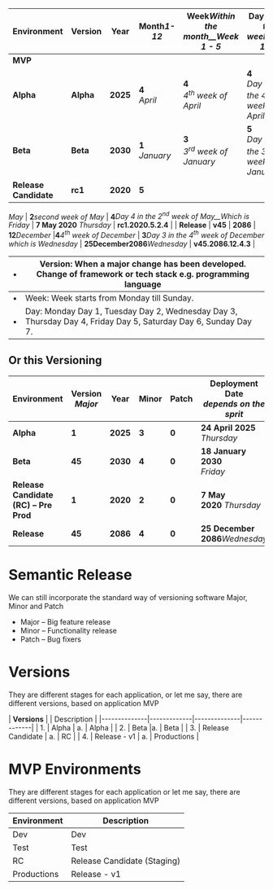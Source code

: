 | **Environment**       | **Version** | **Year** | **Month**_1-12_  | **Week**_Within the month__Week 1 - 5_ | **Day**_Within the week__Day 1 – 7_                                  | **Real Date**                     | **Version Number**           |
| --------------------- | ----------- | -------- | ------------------ | ------------------------------------------ | ------------------------------------------------------------------------ | --------------------------------- | ---------------------------- |
| **MVP**               |             |          |                    |                                            |                                                                          |                                   | **mvp.1**                    |
| **Alpha**             | **Alpha**   | **2025** | **4<br>**_April_   | **4<br>**_4<sup>th</sup> week of April_    | **4<br>**_Day 4 in the 4<sup>th</sup> week of April_                     | **24 April 2025<br>**_Thursday_   | **Alpha.2025.4.4.4<br><br>** |
| **Beta**              | **Beta**    | **2030** | **1<br>**_January_ | **3<br>**_3<sup>rd</sup> week of January_  | **5<br>**_Day 5 in the 3<sup>rd</sup> week of January_                   | **18 January 2030<br>**_Friday_   | **Beta.2030.1.3.5**          |
| **Release Candidate** | **rc1**     | **2020** | **5**

_May_       | **2**_second week of May_                | **4**_Day 4 in the 2<sup>nd</sup> week of May__Which is Friday_      | **7 May 2020** _Thursday_       | **rc1.2020.5.2.4**           | | **Release**           | **v45**     | **2086** | **12**_December_ |**4**_4<sup>th</sup> week of December_   | **3**_Day 3 in the 4<sup>th</sup> week of December which is Wednesday_ | **25December2086**_Wednesday_ | **v45.2086.12.4.3**          |


| • | Version:  When a major change has been developed. Change of framework or tech stack e.g. programming language  |
|---|----------------------------------------------------------------------------------------------------------------|
| • | Week: Week starts from Monday till Sunday.                                                                     |
| • | Day: Monday Day 1, Tuesday Day 2, Wednesday Day 3, Thursday Day 4, Friday Day 5, Saturday Day 6, Sunday Day 7. |

## Or this Versioning
| **Environment**                       | **Version<br>**_Major_ | **Year** | **Minor** | **Patch** | **Deployment Date<br>**_depends on the sprit_ | **Version Number**         |
| ------------------------------------- | ---------------------- | -------- | --------- | --------- | --------------------------------------------- | -------------------------- |
| **Alpha**                             | **1**                  | **2025** | **3**     | **0**     | **24 April 2025<br>**_Thursday_               | **Alpha.2025.1.3<br><br>** |
| **Beta**                              | **45**                 | **2030** | **4**     | **0**     | **18 January 2030<br>**_Friday_               | **Beta.2030.45.4**         |
| **Release Candidate (RC) – Pre Prod** | **1**                  | **2020** | **2**     | **0**     | **7 May 2020** _Thursday_                   | **rc1.2020.1.2**           |
| **Release**                           | **45**                 | **2086** | **4**     | **0**     | **25 December 2086**_Wednesday_             | **v45.2086.4.0**           |


# Semantic Release
We can still incorporate the standard way of versioning software Major, Minor and Patch
* Major – Big feature release
* Minor – Functionality release
* Patch – Bug fixers

# Versions

They are different stages for each application, or let me say, there are different versions, based on application MVP

| **Versions** | | Description |
|--------------|-------------|--------------|-------------|
| 1.           | Alpha       |  a.           | Alpha       |
| 2.           | Beta        |a.           | Beta        |
| 3.           | Release Candidate |  a.           | RC         |
| 4.           | Release - v1 | a.           | Productions |



# MVP Environments

They are different stages for each application or let me say, there are different versions, based on application MVP


| Environment | Description | 
| ------------------------------------- | ------------------------------------- |
|Dev| Dev | 
|Test|Test| 
|RC|Release Candidate (Staging)| 
|Productions|Release - v1|